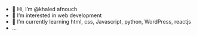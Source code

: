 - 👋 Hi, I’m @khaled afnouch
- 👀 I’m interested in web development 
- 🌱 I’m currently learning html, css, Javascript, python, WordPress, reactjs 
- ...



